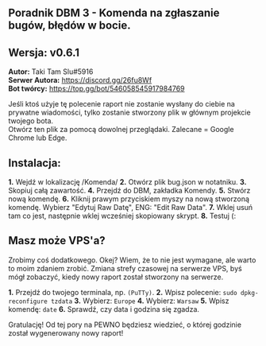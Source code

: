 ## Poradnik DBM 3 - Komenda na zgłaszanie bugów, błędów w bocie. 
## Wersja: v0.6.1

<b>Autor:</b> Taki Tam Slu#5916<br>
<b>Serwer Autora:</b> https://discord.gg/26fu8Wf<br>
<b>Bot twórcy:</b> https://top.gg/bot/546058545917984769<br>

Jeśli ktoś użyje tę polecenie raport nie zostanie wysłany do ciebie na prywatne wiadomości, tylko zostanie stworzony plik w głównym projekcie twojego bota.<br>
Otwórz ten plik za pomocą dowolnej przeglądaki. Zalecane = Google Chrome lub Edge.

## Instalacja:
<b>1.</b> Wejdź w lokalizację /Komenda/
<b>2.</b> Otwórz plik bug.json w notatniku.
<b>3.</b> Skopiuj całą zawartość.
<b>4.</b> Przejdź do DBM, zakładka Komendy.
<b>5.</b> Stwórz nową komendę.
<b>6.</b> Kliknij prawym przyciskiem myszy na nową stworzoną komendę. Wybierz "Edytuj Raw Datę", ENG: "Edit Raw Data".
<b>7.</b> Wklej usuń tam co jest, następnie wklej wcześniej skopiowany skrypt.
<b>8.</b> Testuj (:

## Masz może VPS'a?
Zrobimy coś dodatkowego. Okej? Wiem, że to nie jest wymagane, ale warto to moim zdaniem zrobić.
Zmiana strefy czasowej na serwerze VPS, byś mógł zobaczyć, kiedy nowy raport został stworzony na serwerze.

<b>1.</b> Przejdź do twojego terminala, np. <code>(PuTTy)</code>.
<b>2.</b> Wpisz polecenie: <code>sudo dpkg-reconfigure tzdata</code>
<b>3.</b> Wybierz: <code>Europe</code>
<b>4.</b> Wybierz: <code>Warsaw</code>
<b>5.</b> Wpisz komendę: <code>date</code>
<b>6.</b> Sprawdź, czy data i godzina się zgadza.

Gratulację! Od tej pory na PEWNO będziesz wiedzieć, o której godzinie został wygenerowany nowy raport!
